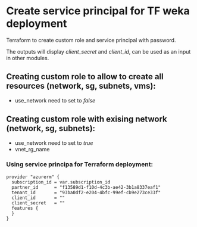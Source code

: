 # Create service principal for TF weka deployment
Terraform to create custom role and service principal with password.

The outputs will display _client_secret_ and _client_id_, can be used as an input in other modules.

## Creating custom role to allow to create all resources (network, sg, subnets, vms):
- use_network need to set to *false*
 
## Creating custom role with exising network (network, sg, subnets):
- use_network need to set to *true*
- vnet_rg_name 

### Using service principa for Terraform deployment:
```hcl
provider "azurerm" {
  subscription_id = var.subscription_id
  partner_id      = "f13589d1-f10d-4c3b-ae42-3b1a8337eaf1"
  tenant_id       = "93ba0df2-e204-4bfc-99ef-cb9e273ce33f"
  client_id       = ""
  client_secret   = ""
  features {
  }
}
```